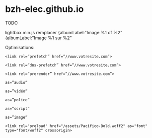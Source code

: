 # bzh-elec.github.io

TODO


lightbox.min.js remplacer
{albumLabel:"Image %1 of %2"
{albumLabel:"Image %1 sur %2"


Optimisations:

`<link rel=”prefetch” href=”//www.votresite.com”>`

`<link rel=”dns-prefetch” href=”//www.votresite.com”>`

`<link rel=”prerender” href=”//www.votresite.com”>`

`as=”audio”`

`as=”vidéo”`

`as=”police”`

`as=”script”`

`as=”image”`


`<link rel="preload" href="/assets/Pacifico-Bold.woff2" as="font" type="font/woff2" crossorigin>`
